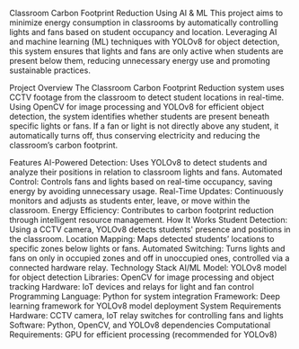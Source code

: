 Classroom Carbon Footprint Reduction Using AI & ML
This project aims to minimize energy consumption in classrooms by automatically controlling lights and fans based on student occupancy and location. Leveraging AI and machine learning (ML) techniques with YOLOv8 for object detection, this system ensures that lights and fans are only active when students are present below them, reducing unnecessary energy use and promoting sustainable practices.

Project Overview
The Classroom Carbon Footprint Reduction system uses CCTV footage from the classroom to detect student locations in real-time. Using OpenCV for image processing and YOLOv8 for efficient object detection, the system identifies whether students are present beneath specific lights or fans. If a fan or light is not directly above any student, it automatically turns off, thus conserving electricity and reducing the classroom’s carbon footprint.

Features
AI-Powered Detection: Uses YOLOv8 to detect students and analyze their positions in relation to classroom lights and fans.
Automated Control: Controls fans and lights based on real-time occupancy, saving energy by avoiding unnecessary usage.
Real-Time Updates: Continuously monitors and adjusts as students enter, leave, or move within the classroom.
Energy Efficiency: Contributes to carbon footprint reduction through intelligent resource management.
How It Works
Student Detection: Using a CCTV camera, YOLOv8 detects students' presence and positions in the classroom.
Location Mapping: Maps detected students’ locations to specific zones below lights or fans.
Automated Switching: Turns lights and fans on only in occupied zones and off in unoccupied ones, controlled via a connected hardware relay.
Technology Stack
AI/ML Model: YOLOv8 model for object detection
Libraries: OpenCV for image processing and object tracking
Hardware: IoT devices and relays for light and fan control
Programming Language: Python for system integration
Framework: Deep learning framework for YOLOv8 model deployment
System Requirements
Hardware: CCTV camera, IoT relay switches for controlling fans and lights
Software: Python, OpenCV, and YOLOv8 dependencies
Computational Requirements: GPU for efficient processing (recommended for YOLOv8)
